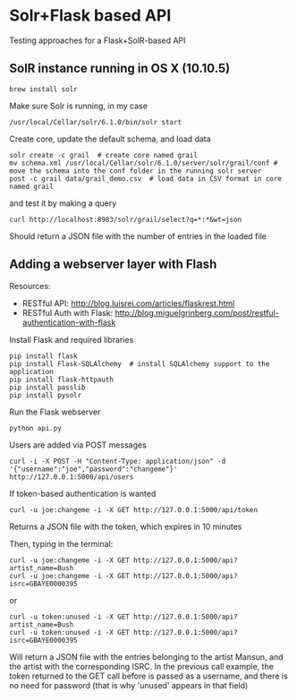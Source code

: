 # Solr+Flask based API 
Testing approaches for a Flask+SolR-based API

## SolR instance running in OS X (10.10.5)

```
brew install solr
```

Make sure Solr is running, in my case 
```
/usr/local/Cellar/solr/6.1.0/bin/solr start
```

Create core, update the default schema, and load data
```
solr create -c grail  # create core named grail
mv schema.xml /usr/local/Cellar/solr/6.1.0/server/solr/grail/conf # move the schema into the conf folder in the running solr server
post -c grail data/grail_demo.csv  # load data in CSV format in core named grail
```


and test it by making a query
```
curl http://localhost:8983/solr/grail/select?q=*:*&wt=json
```
Should return a JSON file with the number of entries in the loaded file


## Adding a webserver layer with Flash

Resources:
- RESTful API: http://blog.luisrei.com/articles/flaskrest.html
- RESTful Auth with Flask: http://blog.miguelgrinberg.com/post/restful-authentication-with-flask

Install Flask and required libraries
```
pip install flask
pip install Flask-SQLAlchemy  # install SQLAlchemy support to the application
pip install flask-httpauth 
pip install passlib
pip install pysolr
```

Run the Flask webserver
```
python api.py
```

Users are added via POST messages
```
curl -i -X POST -H "Content-Type: application/json" -d '{"username":"joe","password":"changeme"}' http://127.0.0.1:5000/api/users
```

If token-based authentication is wanted

```
curl -u joe:changeme -i -X GET http://127.0.0.1:5000/api/token
```

Returns a JSON file with the token, which expires in 10 minutes

Then, typing in the terminal: 
```
curl -u joe:changeme -i -X GET http://127.0.0.1:5000/api?artist_name=Bush
curl -u joe:changeme -i -X GET http://127.0.0.1:5000/api?isrc=GBAYE0000395
```
or 
```
curl -u token:unused -i -X GET http://127.0.0.1:5000/api?artist_name=Bush
curl -u token:unused -i -X GET http://127.0.0.1:5000/api?isrc=GBAYE0000395
```

Will return a JSON file with the entries belonging to the artist Mansun, and the artist with the corresponding ISRC. In the previous call example, the token returned to the GET call before is passed as a username, and there is no need for password (that is why 'unused' appears in that field)
